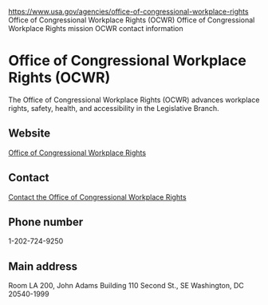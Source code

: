 

https://www.usa.gov/agencies/office-of-congressional-workplace-rights
Office of Congressional Workplace Rights (OCWR)
Office of Congressional Workplace Rights mission
OCWR contact information

Office of Congressional Workplace Rights
(OCWR)
===============================================

The Office of Congressional Workplace Rights (OCWR) advances workplace rights, safety, health, and accessibility in the Legislative Branch.

Website
-------

[Office of Congressional Workplace Rights](https://www.ocwr.gov/)

Contact
-------

[Contact the Office of Congressional Workplace Rights](https://www.ocwr.gov/our-office/contact-us/)

Phone number
------------

1-202-724-9250

Main address
------------

Room LA 200, John Adams Building
110 Second St., SE
Washington,
DC
20540-1999
